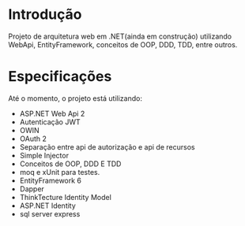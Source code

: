 # Introdução
Projeto de arquitetura web em .NET(ainda em construção) utilizando WebApi, EntityFramework, conceitos de OOP, DDD, TDD, entre outros.

# Especificações
Até o momento, o projeto está utilizando:
 - ASP.NET Web Api 2
 - Autenticação JWT
 - OWIN
 - OAuth 2
 - Separação entre api de autorização e api de recursos
 - Simple Injector
 - Conceitos de OOP, DDD E TDD
 - moq e xUnit para testes.
 - EntityFramework 6
 - Dapper
 - ThinkTecture Identity Model
 - ASP.NET Identity
 - sql server express
